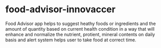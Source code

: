 # food-advisor-innovaccer
Food Advisor app helps to suggest heathy foods or ingredients and the amount of quantity based on current health condition in a way that will enhance and normalize the nutrient, protient, mineral contents on daily basis and alert system helps user to take food at correct time.
